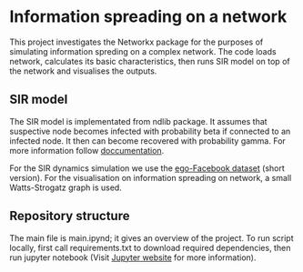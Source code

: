 # Information spreading on a network

This project investigates the Networkx package for the purposes of simulating information spreding on a complex network. The code loads network, calculates its basic characteristics, then runs SIR model on top of the network and visualises the outputs. 

## SIR model

The SIR model is implementated from ndlib package. It assumes that suspective node becomes infected with probability beta if connected to an infected node. It then can become recovered with probability gamma. For more information follow [doccumentation](https://ndlib.readthedocs.io/en/latest/reference/models/epidemics/SIR.html).

For the SIR dynamics simulation we use the [ego-Facebook dataset](http://snap.stanford.edu/data/ego-Facebook.html) (short version).
For the visualisation on information spreading on network, a small Watts-Strogatz graph is used.

## Repository structure

The main file is main.ipynd; it gives an overview of the project. 
To run script locally, first call requirements.txt to download required dependencies, then run jupyter notebook (Visit [Jupyter website](https://jupyter.org/try) for more information). 


